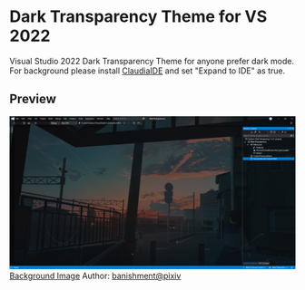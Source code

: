 # Dark Transparency Theme for VS 2022
Visual Studio 2022 Dark Transparency Theme for anyone prefer dark mode.  
For background please install [ClaudiaIDE](https://marketplace.visualstudio.com/items?itemName=kbuchi.ClaudiaIDE) and set "Expand to IDE" as true.

## Preview
![Preview](https://github.com/LITDARK/Dark-Transparency-Theme/blob/master/Dark%20Transparency/Dark%20Transparency.png)  
[Background Image](https://www.pixiv.net/artworks/72379562) Author: [banishment@pixiv](https://www.pixiv.net/users/23223750)
